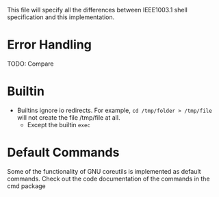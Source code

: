 This file will specify all the differences between IEEE1003.1 shell specification and this implementation.

# Error Handling
TODO: Compare

# Builtin
- Builtins ignore io redirects. For example, `cd /tmp/folder > /tmp/file` will not create the file /tmp/file at all.
    - Except the builtin `exec`

# Default Commands
Some of the functionality of GNU coreutils is implemented as default commands.
Check out the code documentation of the commands in the cmd package